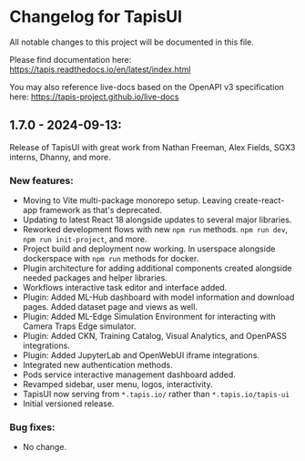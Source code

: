 # Changelog for TapisUI

All notable changes to this project will be documented in this file.

Please find documentation here:
https://tapis.readthedocs.io/en/latest/index.html

You may also reference live-docs based on the OpenAPI v3 specification here:
https://tapis-project.github.io/live-docs

## 1.7.0 - 2024-09-13:

Release of TapisUI with great work from Nathan Freeman, Alex Fields, SGX3 interns, Dhanny, and more.

### New features:
- Moving to Vite multi-package monorepo setup. Leaving create-react-app framework as that's deprecated.
- Updating to latest React 18 alongside updates to several major libraries.
- Reworked development flows with new `npm run` methods. `npm run dev`, `npm run init-project`, and more.
- Project build and deployment now working. In userspace alongside dockerspace with `npm run` methods for docker.
- Plugin architecture for adding additional components created alongside needed packages and helper libraries.
- Workflows interactive task editor and interface added.
- Plugin: Added ML-Hub dashboard with model information and download pages. Added dataset page and views as well.
- Plugin: Added ML-Edge Simulation Environment for interacting with Camera Traps Edge simulator.
- Plugin: Added CKN, Training Catalog, Visual Analytics, and OpenPASS integrations.
- Plugin: Added JupyterLab and OpenWebUI iframe integrations.
- Integrated new authentication methods.
- Pods service interactive management dashboard added.
- Revamped sidebar, user menu, logos, interactivity.
- TapisUI now serving from `*.tapis.io/` rather than `*.tapis.io/tapis-ui`
- Initial versioned release.

### Bug fixes:
- No change.
